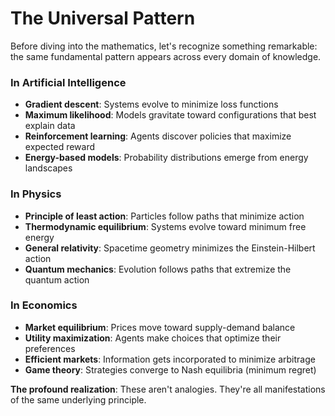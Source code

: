 # The Universal Pattern

Before diving into the mathematics, let's recognize something remarkable: the same fundamental pattern appears across every domain of knowledge.

### In Artificial Intelligence

* **Gradient descent**: Systems evolve to minimize loss functions
* **Maximum likelihood**: Models gravitate toward configurations that best explain data
* **Reinforcement learning**: Agents discover policies that maximize expected reward
* **Energy-based models**: Probability distributions emerge from energy landscapes

### In Physics

* **Principle of least action**: Particles follow paths that minimize action
* **Thermodynamic equilibrium**: Systems evolve toward minimum free energy
* **General relativity**: Spacetime geometry minimizes the Einstein-Hilbert action
* **Quantum mechanics**: Evolution follows paths that extremize the quantum action

### In Economics

* **Market equilibrium**: Prices move toward supply-demand balance
* **Utility maximization**: Agents make choices that optimize their preferences
* **Efficient markets**: Information gets incorporated to minimize arbitrage
* **Game theory**: Strategies converge to Nash equilibria (minimum regret)

**The profound realization**: These aren't analogies. They're all manifestations of the same underlying principle.

###
